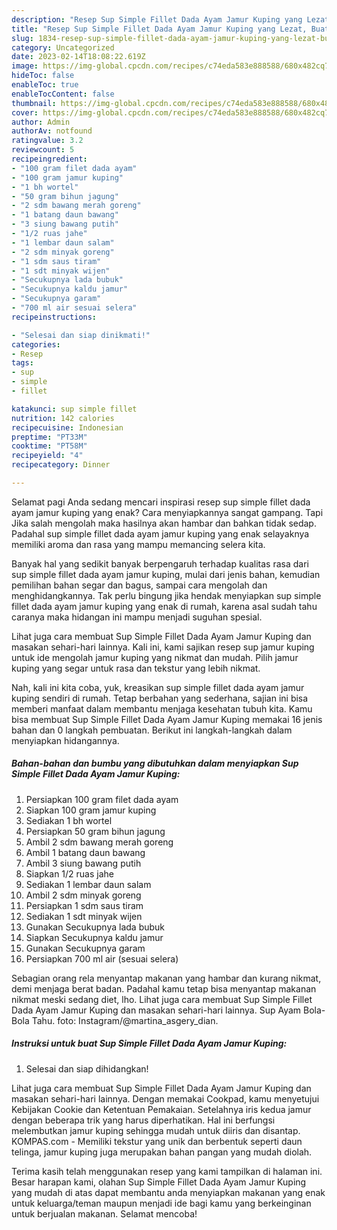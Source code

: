 ```yaml
---
description: "Resep Sup Simple Fillet Dada Ayam Jamur Kuping yang Lezat, Buat Buka Puasa Bisa Manjain Lidah"
title: "Resep Sup Simple Fillet Dada Ayam Jamur Kuping yang Lezat, Buat Buka Puasa Bisa Manjain Lidah"
slug: 1834-resep-sup-simple-fillet-dada-ayam-jamur-kuping-yang-lezat-buat-buka-puasa-bisa-manjain-lidah
category: Uncategorized
date: 2023-02-14T18:08:22.619Z
image: https://img-global.cpcdn.com/recipes/c74eda583e888588/680x482cq70/sup-simple-fillet-dada-ayam-jamur-kuping-foto-resep-utama.jpg
hideToc: false
enableToc: true
enableTocContent: false
thumbnail: https://img-global.cpcdn.com/recipes/c74eda583e888588/680x482cq70/sup-simple-fillet-dada-ayam-jamur-kuping-foto-resep-utama.jpg
cover: https://img-global.cpcdn.com/recipes/c74eda583e888588/680x482cq70/sup-simple-fillet-dada-ayam-jamur-kuping-foto-resep-utama.jpg
author: Admin
authorAv: notfound
ratingvalue: 3.2
reviewcount: 5
recipeingredient:
- "100 gram filet dada ayam"
- "100 gram jamur kuping"
- "1 bh wortel"
- "50 gram bihun jagung"
- "2 sdm bawang merah goreng"
- "1 batang daun bawang"
- "3 siung bawang putih"
- "1/2 ruas jahe"
- "1 lembar daun salam"
- "2 sdm minyak goreng"
- "1 sdm saus tiram"
- "1 sdt minyak wijen"
- "Secukupnya lada bubuk"
- "Secukupnya kaldu jamur"
- "Secukupnya garam"
- "700 ml air sesuai selera"
recipeinstructions:

- "Selesai dan siap dinikmati!"
categories:
- Resep
tags:
- sup
- simple
- fillet

katakunci: sup simple fillet 
nutrition: 142 calories
recipecuisine: Indonesian
preptime: "PT33M"
cooktime: "PT58M"
recipeyield: "4"
recipecategory: Dinner

---
```



Selamat pagi Anda sedang mencari inspirasi resep sup simple fillet dada ayam jamur kuping yang enak? Cara menyiapkannya sangat gampang. Tapi Jika salah mengolah maka hasilnya akan hambar dan bahkan tidak sedap. Padahal sup simple fillet dada ayam jamur kuping yang enak selayaknya memiliki aroma dan rasa yang mampu memancing selera kita.


Banyak hal yang sedikit banyak berpengaruh terhadap kualitas rasa dari sup simple fillet dada ayam jamur kuping, mulai dari jenis bahan, kemudian pemilihan bahan segar dan bagus, sampai cara mengolah dan menghidangkannya. Tak perlu bingung jika hendak menyiapkan sup simple fillet dada ayam jamur kuping yang enak di rumah, karena asal sudah tahu caranya maka hidangan ini mampu menjadi suguhan spesial.

Lihat juga cara membuat Sup Simple Fillet Dada Ayam Jamur Kuping dan masakan sehari-hari lainnya. Kali ini, kami sajikan resep sup jamur kuping untuk ide mengolah jamur kuping yang nikmat dan mudah. Pilih jamur kuping yang segar untuk rasa dan tekstur yang lebih nikmat.


Nah, kali ini kita coba, yuk, kreasikan sup simple fillet dada ayam jamur kuping sendiri di rumah. Tetap berbahan yang sederhana, sajian ini bisa memberi manfaat dalam membantu menjaga kesehatan tubuh kita. Kamu bisa membuat Sup Simple Fillet Dada Ayam Jamur Kuping memakai 16 jenis bahan dan 0 langkah pembuatan. Berikut ini langkah-langkah dalam menyiapkan hidangannya.

<!--inarticleads1-->

##### Bahan-bahan dan bumbu yang dibutuhkan dalam menyiapkan Sup Simple Fillet Dada Ayam Jamur Kuping:

1. Persiapkan 100 gram filet dada ayam
1. Siapkan 100 gram jamur kuping
1. Sediakan 1 bh wortel
1. Persiapkan 50 gram bihun jagung
1. Ambil 2 sdm bawang merah goreng
1. Ambil 1 batang daun bawang
1. Ambil 3 siung bawang putih
1. Siapkan 1/2 ruas jahe
1. Sediakan 1 lembar daun salam
1. Ambil 2 sdm minyak goreng
1. Persiapkan 1 sdm saus tiram
1. Sediakan 1 sdt minyak wijen
1. Gunakan Secukupnya lada bubuk
1. Siapkan Secukupnya kaldu jamur
1. Gunakan Secukupnya garam
1. Persiapkan 700 ml air (sesuai selera)


Sebagian orang rela menyantap makanan yang hambar dan kurang nikmat, demi menjaga berat badan. Padahal kamu tetap bisa menyantap makanan nikmat meski sedang diet, lho. Lihat juga cara membuat Sup Simple Fillet Dada Ayam Jamur Kuping dan masakan sehari-hari lainnya. Sup Ayam Bola-Bola Tahu. foto: Instagram/@martina_asgery_dian. 

<!--inarticleads2-->

##### Instruksi untuk buat Sup Simple Fillet Dada Ayam Jamur Kuping:


1. Selesai dan siap dihidangkan!

Lihat juga cara membuat Sup Simple Fillet Dada Ayam Jamur Kuping dan masakan sehari-hari lainnya. Dengan memakai Cookpad, kamu menyetujui Kebijakan Cookie dan Ketentuan Pemakaian. Setelahnya iris kedua jamur dengan beberapa trik yang harus diperhatikan. Hal ini berfungsi melembutkan jamur kuping sehingga mudah untuk diiris dan disantap. KOMPAS.com - Memiliki tekstur yang unik dan berbentuk seperti daun telinga, jamur kuping juga merupakan bahan pangan yang mudah diolah. 

Terima kasih telah menggunakan resep yang kami tampilkan di halaman ini. Besar harapan kami, olahan Sup Simple Fillet Dada Ayam Jamur Kuping yang mudah di atas dapat membantu anda menyiapkan makanan yang enak untuk keluarga/teman maupun menjadi ide bagi kamu yang berkeinginan untuk berjualan makanan. Selamat mencoba!
